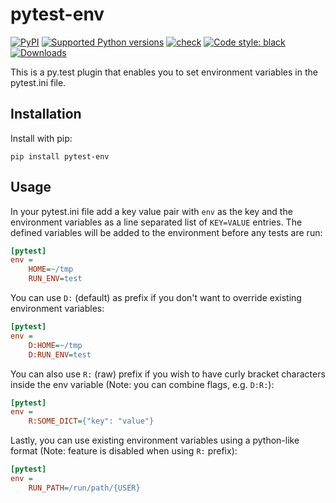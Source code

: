 # pytest-env

[![PyPI](https://img.shields.io/pypi/v/pytest-env?style=flat-square)](https://pypi.org/project/pytest-env/)
[![Supported Python
versions](https://img.shields.io/pypi/pyversions/pytest-env.svg)](https://pypi.org/project/pytest-env/)
[![check](https://github.com/pytest-dev/pytest-env/actions/workflows/check.yml/badge.svg)](https://github.com/pytest-dev/pytest-env/actions/workflows/check.yml)
[![Code style:
black](https://img.shields.io/badge/code%20style-black-000000.svg)](https://github.com/psf/black)
[![Downloads](https://pepy.tech/badge/pytest-env/month)](https://pepy.tech/project/pytest-env/month)

This is a py.test plugin that enables you to set environment variables in the pytest.ini file.

## Installation

Install with pip:

```shell
pip install pytest-env
```

## Usage

In your pytest.ini file add a key value pair with `env` as the key and the environment variables as a line separated list of `KEY=VALUE` entries.  The defined variables will be added to the environment before any tests are run:

```ini
[pytest]
env =
    HOME=~/tmp
    RUN_ENV=test
```

You can use `D:` (default) as prefix if you don't want to override existing environment variables:

```ini
[pytest]
env =
    D:HOME=~/tmp
    D:RUN_ENV=test
```

You can also use `R:` (raw) prefix if you wish to have curly bracket characters inside the env variable (Note: you can combine flags, e.g. `D:R:`):

```ini
[pytest]
env =
    R:SOME_DICT={"key": "value"}
```

Lastly, you can use existing environment variables using a python-like format (Note: feature is disabled when using `R:` prefix):

```ini
[pytest]
env =
    RUN_PATH=/run/path/{USER}
```

